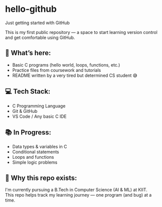# hello-github
Just getting started with GitHub

This is my first public repository — a space to start learning version control and get comfortable using GitHub.

## 📌 What’s here:
- Basic C programs (hello world, loops, functions, etc.)
- Practice files from coursework and tutorials
- README written by a very tired but determined CS student 😅

## 💻 Tech Stack:
- C Programming Language
- Git & GitHub
- VS Code / Any basic C IDE

## 📚 In Progress:
- Data types & variables in C
- Conditional statements
- Loops and functions
- Simple logic problems

## 🤖 Why this repo exists:
I'm currently pursuing a B.Tech in Computer Science (AI & ML) at KIIT.  
This repo helps track my learning journey — one program (and bug) at a time.
